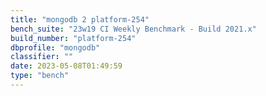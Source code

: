 ```yaml
---
title: "mongodb 2 platform-254"
bench_suite: "23w19 CI Weekly Benchmark - Build 2021.x"
build_number: "platform-254"
dbprofile: "mongodb"
classifier: ""
date: 2023-05-08T01:49:59
type: "bench"
---
```


